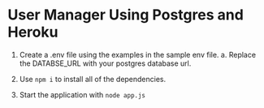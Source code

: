 # User Manager Using Postgres and Heroku

1. Create a .env file using the examples in the sample env file.
    a. Replace the DATABSE_URL with your postgres database url.

2. Use ```npm i``` to install all of the dependencies.

3. Start the application with ```node app.js```